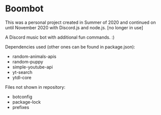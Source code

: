 # Boombot
This was a personal project created in Summer of 2020 and continued on until November 2020 with Discord.js and node.js. 
[no longer in use]

A Discord music bot with additional fun commands. :)

Dependencies used (other ones can be found in package.json):
- random-animals-apis
- random-puppy
- simple-youtube-api
- yt-search
- ytdl-core

Files not shown in repository:
- botconfig
- package-lock
- prefixes
